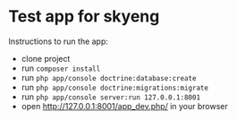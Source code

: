 Test app for skyeng
===================

Instructions to run the app:

* clone project
* run `composer install`
* run `php app/console doctrine:database:create`
* run `php app/console doctrine:migrations:migrate`
* run `php app/console server:run 127.0.0.1:8001`
* open http://127.0.0.1:8001/app_dev.php/ in your browser